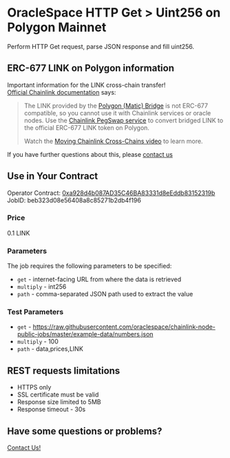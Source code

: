 # OracleSpace HTTP Get > Uint256 on Polygon Mainnet

Perform HTTP Get request, parse JSON response and fill uint256.

## ERC-677 LINK on Polygon information

Important information for the LINK cross-chain transfer!  
[Official Chainlink documentation](https://docs.chain.link/resources/link-token-contracts/#polygon-mainnet) says:

> The LINK provided by the [Polygon (Matic) Bridge](https://wallet.polygon.technology/polygon/bridge/) is not ERC-677 compatible, so you cannot use it with Chainlink services or oracle nodes. Use the [Chainlink PegSwap service](https://pegswap.chain.link/) to convert bridged LINK to the official ERC-677 LINK token on Polygon.
>
> Watch the [Moving Chainlink Cross-Chains video](https://www.youtube.com/watch?v=WKvIGkBWRUA) to learn more.

If you have further questions about this, please [contact us](#have-some-questions-or-problems)

## Use in Your Contract

Operator Contract: [0xa928d4b087AD35C46BA83331d8eEddb83152319b](https://polygonscan.com/address/0xa928d4b087AD35C46BA83331d8eEddb83152319b)  
JobID: beb323d08e56408a8c85271b2db4f196

### Price

0.1 LINK

### Parameters

The job requires the following parameters to be specified:

- `get` - internet-facing URL from where the data is retrieved
- `multiply` - int256
- `path` - comma-separated JSON path used to extract the value

### Test Parameters

- `get` - https://raw.githubusercontent.com/oraclespace/chainlink-node-public-jobs/master/example-data/numbers.json
- `multiply` - 100
- `path` - data,prices,LINK

## REST requests limitations

- HTTPS only
- SSL certificate must be valid
- Response size limited to 5MB
- Response timeout - 30s

## Have some questions or problems?

[Contact Us!](https://github.com/oraclespace/chainlink-node-public-jobs#contact-us)
